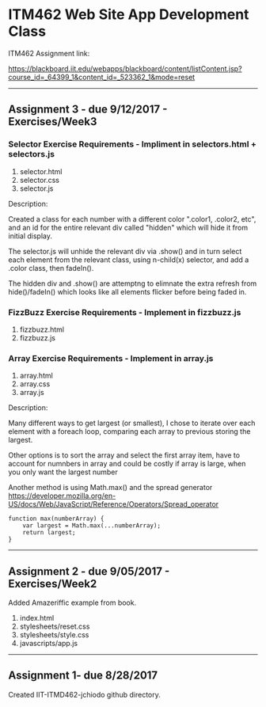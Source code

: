 # ITM462 Web Site App Development Class

ITM462 Assignment link:

https://blackboard.iit.edu/webapps/blackboard/content/listContent.jsp?course_id=_64399_1&content_id=_523362_1&mode=reset

-------------------------------------------------------------------
## Assignment 3 - due 9/12/2017 - Exercises/Week3

### Selector Exercise Requirements - Impliment in selectors.html + selectors.js 

1. selector.html
2. selector.css
3. selector.js

Description:

Created a class for each number with a different color ".color1, .color2, etc", and an 
id for the entire relevant div called "hidden" which will hide it from initial display.

The selector.js will unhide the relevant div via .show() and in turn select each element
from the relevant class, using n-child(x) selector, and add a .color class, 
then fadeIn().

The hidden div and .show() are attemptng to elimnate the extra refresh from 
hide()/fadeIn() which looks like all elements flicker before being faded in.

### FizzBuzz Exercise Requirements - Implement in fizzbuzz.js

1. fizzbuzz.html
2. fizzbuzz.js

### Array Exercise Requirements - Implement in array.js

1. array.html
2. array.css
3. array.js

Description:

Many different ways to get largest (or smallest), I chose to iterate over
each element with a foreach loop, comparing each array to previous storing 
the largest.

Other options is to sort the array and select the first array item, have to
account for numnbers in array and could be costly if array is large, when you
only want the largest number

Another method is using Math.max() and the spread generator
https://developer.mozilla.org/en-US/docs/Web/JavaScript/Reference/Operators/Spread_operator

	function max(numberArray) {
		var largest = Math.max(...numberArray);
		return largest;
	}
 
-------------------------------------------------------------------

## Assignment 2 - due 9/05/2017 - Exercises/Week2

Added Amazeriffic example from book.

1. index.html
2. stylesheets/reset.css
3. stylesheets/style.css
4. javascripts/app.js

-------------------------------------------------------------------

## Assignment 1- due 8/28/2017 

Created IIT-ITMD462-jchiodo github directory.
